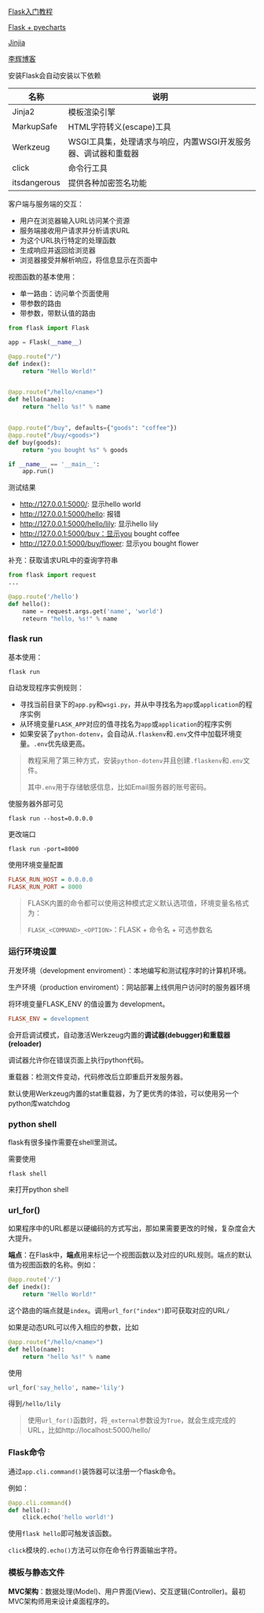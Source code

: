 [Flask入门教程](https://read.helloflask.com/c0-preface)

[Flask + pyecharts](https://mp.weixin.qq.com/s?__biz=Mzg2MTY3ODk2Mg==&mid=2247491490&idx=1&sn=89422a51ae1b1c15640ae27e9ce32102&source=41#wechat_redirect)

[Jinjia](https://jinja.palletsprojects.com/)

[李辉博客](https://greyli.com/)



安装Flask会自动安装以下依赖

| 名称         | 说明                                                         |
| ------------ | ------------------------------------------------------------ |
| Jinja2       | 模板渲染引擎                                                 |
| MarkupSafe   | HTML字符转义(escape)工具                                     |
| Werkzeug     | WSGI工具集，处理请求与响应，内置WSGI开发服务器、调试器和重载器 |
| click        | 命令行工具                                                   |
| itsdangerous | 提供各种加密签名功能                                         |

客户端与服务端的交互：

- 用户在浏览器输入URL访问某个资源
- 服务端接收用户请求并分析请求URL
- 为这个URL执行特定的处理函数
- 生成响应并返回给浏览器
- 浏览器接受并解析响应，将信息显示在页面中



视图函数的基本使用：

- 单一路由：访问单个页面使用
- 带参数的路由
- 带参数，带默认值的路由

```python
from flask import Flask

app = Flask(__name__)

@app.route("/")
def index():
    return "Hello World!"


@app.route("/hello/<name>")
def hello(name):
    return "hello %s!" % name


@app.route("/buy", defaults={"goods": "coffee"})
@app.route("/buy/<goods>")
def buy(goods):
    return "you bought %s" % goods

if __name__ == '__main__':
    app.run()
```

测试结果

- http://127.0.0.1:5000/: 显示hello world
- http://127.0.0.1:5000/hello: 报错
- http://127.0.0.1:5000/hello/lily: 显示hello lily
- http://127.0.0.1:5000/buy：显示you bought coffee
- http://127.0.0.1:5000/buy/flower: 显示you bought flower



补充：获取请求URL中的查询字符串

```python
from flask import request
...

@app.route('/hello')
def hello():
    name = request.args.get('name', 'world')
    reteurn "hello, %s!" % name
```



### flask run

基本使用：

```
flask run
```

自动发现程序实例规则：

- 寻找当前目录下的`app.py`和`wsgi.py`，并从中寻找名为`app`或`application`的程序实例
- 从环境变量`FLASK_APP`对应的值寻找名为`app`或`application`的程序实例
- 如果安装了`python-dotenv`，会自动从`.flaskenv`和`.env`文件中加载环境变量。`.env`优先级更高。

> 教程采用了第三种方式，安装`python-dotenv`并且创建`.flaskenv`和`.env`文件。
>
> 其中`.env`用于存储敏感信息，比如Email服务器的账号密码。

使服务器外部可见

```
flask run --host=0.0.0.0
```

更改端口

```
flask run -port=8000
```

使用环境变量配置

```ini
FLASK_RUN_HOST = 0.0.0.0
FLASK_RUN_PORT = 8000
```

> FLASK内置的命令都可以使用这种模式定义默认选项值，环境变量名格式为：
>
> `FLASK_<COMMAND>_<OPTION>`：FLASK + 命令名 + 可选参数名

### 运行环境设置

开发环境（development enviroment）：本地编写和测试程序时的计算机环境。

生产环境（production enviroment）：网站部署上线供用户访问时的服务器环境

将环境变量FLASK_ENV 的值设置为 development。

```ini
FLASK_ENV = development
```

会开启调试模式，自动激活Werkzeug内置的**调试器(debugger)**和**重载器(reloader)**

调试器允许你在错误页面上执行python代码。

重载器：检测文件变动，代码修改后立即重启开发服务器。

默认使用Werkzeug内置的stat重载器，为了更优秀的体验，可以使用另一个python库watchdog



### python shell

flask有很多操作需要在shell里测试。

需要使用

```
flask shell
```

来打开python shell

### url_for()

如果程序中的URL都是以硬编码的方式写出，那如果需要更改的时候，复杂度会大大提升。

**端点**：在Flask中，**端点**用来标记一个视图函数以及对应的URL规则。端点的默认值为视图函数的名称。例如：

```python
@app.route('/')
def inedx():
    return "Hello World!"
```

这个路由的端点就是`index`。调用`url_for("index")`即可获取对应的URL`/`

如果是动态URL可以传入相应的参数，比如

```python
@app.route("/hello/<name>")
def hello(name):
    return "hello %s!" % name
```

使用

```python
url_for('say_hello', name='lily')
```

得到`/hello/lily`

> 使用`url_for()`函数时，将`_external`参数设为`True`，就会生成完成的URL，比如http://localhost:5000/hello/

### Flask命令

通过`app.cli.command()`装饰器可以注册一个flask命令。

例如：

```python
@app.cli.command()
def hello():
    click.echo('hello world!')
```

使用`flask hello`即可触发该函数。

`click`模块的`.echo()`方法可以你在命令行界面输出字符。

### 模板与静态文件

**MVC架构**：数据处理(Model)、用户界面(View)、交互逻辑(Controller)。最初MVC架构师用来设计桌面程序的。